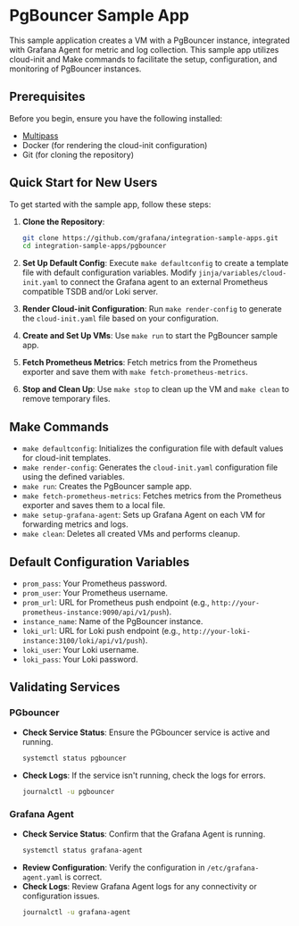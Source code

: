 # PgBouncer Sample App

This sample application creates a VM with a PgBouncer instance, integrated with Grafana Agent for metric and log collection. This sample app utilizes cloud-init and Make commands to facilitate the setup, configuration, and monitoring of PgBouncer instances.

## Prerequisites

Before you begin, ensure you have the following installed:

- [Multipass](https://multipass.run/)
- Docker (for rendering the cloud-init configuration)
- Git (for cloning the repository)

## Quick Start for New Users

To get started with the sample app, follow these steps:

1. **Clone the Repository**: 
   ```sh
   git clone https://github.com/grafana/integration-sample-apps.git
   cd integration-sample-apps/pgbouncer
   ```

2. **Set Up Default Config**: 
   Execute `make defaultconfig` to create a template file with default configuration variables. Modify `jinja/variables/cloud-init.yaml` to connect the Grafana agent to an external Prometheus compatible TSDB and/or Loki server.

3. **Render Cloud-init Configuration**: 
   Run `make render-config` to generate the `cloud-init.yaml` file based on your configuration.

4. **Create and Set Up VMs**: 
   Use `make run` to start the PgBouncer sample app.

5. **Fetch Prometheus Metrics**: 
   Fetch metrics from the Prometheus exporter and save them with `make fetch-prometheus-metrics`.

6. **Stop and Clean Up**: 
   Use `make stop` to clean up the VM and `make clean` to remove temporary files.

## Make Commands

- `make defaultconfig`: Initializes the configuration file with default values for cloud-init templates.
- `make render-config`: Generates the `cloud-init.yaml` configuration file using the defined variables.
- `make run`: Creates the PgBouncer sample app.
- `make fetch-prometheus-metrics`: Fetches metrics from the Prometheus exporter and saves them to a local file.
- `make setup-grafana-agent`: Sets up Grafana Agent on each VM for forwarding metrics and logs.
- `make clean`: Deletes all created VMs and performs cleanup.

## Default Configuration Variables

- `prom_pass`: Your Prometheus password.
- `prom_user`: Your Prometheus username.
- `prom_url`: URL for Prometheus push endpoint (e.g., `http://your-prometheus-instance:9090/api/v1/push`).
- `instance_name`: Name of the PgBouncer instance.
- `loki_url`: URL for Loki push endpoint (e.g., `http://your-loki-instance:3100/loki/api/v1/push`).
- `loki_user`: Your Loki username.
- `loki_pass`: Your Loki password.

## Validating Services

### PGbouncer
- **Check Service Status**: Ensure the PGbouncer service is active and running.
  ```bash
  systemctl status pgbouncer
  ```
- **Check Logs**: If the service isn't running, check the logs for errors.
  ```bash
  journalctl -u pgbouncer
  ```

### Grafana Agent
- **Check Service Status**: Confirm that the Grafana Agent is running.
  ```bash
  systemctl status grafana-agent
  ```
- **Review Configuration**: Verify the configuration in `/etc/grafana-agent.yaml` is correct.
- **Check Logs**: Review Grafana Agent logs for any connectivity or configuration issues.
  ```bash
  journalctl -u grafana-agent
  ```
